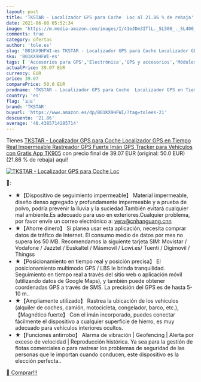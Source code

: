 ```yaml
---
layout: post
title: 'TKSTAR - Localizador GPS para Coche  Loc al 21.86 % de rebaja'
date: 2021-06-08 05:52:34
image: 'https://m.media-amazon.com/images/I/41eJDm3ITlL._SL500_._SL400_.jpg'
comments: true
category: ofertas
author: 'tole.es'
slug: 'B01KX9HFWI-es TKSTAR - Localizador GPS para Coche Localizador GPS en...'
sku: 'B01KX9HFWI-es'
tags: [ 'Accesorios para GPS','Electrónica','GPS y accesorios','Módulos receptor GPS','gps','tkstar', ]
actualPrice: 39.07 EUR
currency: EUR
price: 39.07
comparePrice: 50.0 EUR
prodname: 'TKSTAR - Localizador GPS para Coche  Localizador GPS en Tiempo Real Impermeable Rastreador GPS Fuerte Imán GPS Tracker para Vehículos con Gratis App TK905'
country: 'es'
flag: '🇪🇸'
brand: 'TKSTAR'
buyurl: 'https://www.amazon.es/dp/B01KX9HFWI/?tag=tolees-21'
descuento: '21.86'
average: '48.4385714285714'
---
```


Tienes [TKSTAR - Localizador GPS para Coche  Localizador GPS en Tiempo Real Impermeable Rastreador GPS Fuerte Imán GPS Tracker para Vehículos con Gratis App TK905](https://www.amazon.es/dp/B01KX9HFWI/?tag=tolees-21) con precio final de  39.07 EUR (original: 50.0 EUR) (21.86 %  de rebaja) aqui!

[![TKSTAR - Localizador GPS para Coche  Loc](https://m.media-amazon.com/images/I/41eJDm3ITlL._SL500_._SL400_.jpg)](https://www.amazon.es/dp/B01KX9HFWI/?tag=tolees-21)

🔎:

- ★【Dispositivo de seguimiento impermeable】 Material impermeable, diseño denso agregado y profundamente impermeable y a prueba de polvo, podría prevenir la lluvia y la suciedad.También evitará cualquier mal ambiente.Es adecuado para uso en exteriores.Cualquier problema, por favor envíe un correo electrónico a: vera@cnhanguang.cnn
- ★【Ahorre dinero】 Si planea usar esta aplicación, necesita comprar datos de tráfico de Internet. El consumo medio de datos por mes no supera los 50 MB. Recomendamos la siguiente tarjeta SIM: Movistar / Vodafone / Jazztel / Euskaltel / Másmovil / Lowi.es/ Tuenti / Digimovil / Thingss
- ★【Posicionamiento en tiempo real y posición precisa】 El posicionamiento multimodo GPS / LBS le brinda tranquilidad. Seguimiento en tiempo real a través del sitio web o aplicación móvil (utilizando datos de Google Maps), y también puede obtener coordenadas GPS a través de SMS. La precisión del GPS es de hasta 5-10 m..
- ★【Ampliamente utilizado】 Rastrea la ubicación de los vehículos (alquiler de coches, camión, motocicleta, congelador, barco, etc.), 【Magnético fuerte】 Con el imán incorporado, puedes conectar fácilmente el dispositivo a cualquier superficie de hierro, es muy adecuado para vehículos interiores ocultos.
- ★【Funciones antirrobo】 Alarma de vibración | Geofencing | Alerta por exceso de velocidad | Reproducción histórica. Ya sea para la gestión de flotas comerciales o para rastrear los problemas de seguridad de las personas que le importan cuando conducen, este dispositivo es la elección perfecta..

[🛒 Comprar!!!](https://www.amazon.es/dp/B01KX9HFWI/?tag=tolees-21)
